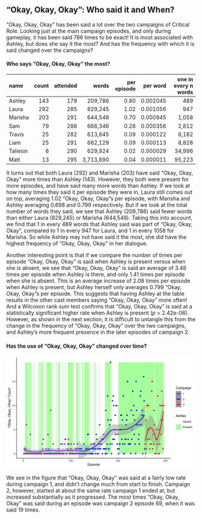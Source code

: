 
## “Okay, Okay, Okay”: Who said it and When?

“Okay, Okay, Okay” has been said a lot over the two campaigns of
Critical Role. Looking just at the main campaign episodes, and only
during gameplay, it has been said 786 times to be exact\! It is most
associated with Ashley, but does she say it the most? And has the
frequency with which it is said changed over the campaigns?

#### Who says “Okay, Okay, Okay” the most?

| name     | count | attended |     words | per episode | per word | one in every n words |
| :------- | ----: | -------: | --------: | ----------: | -------: | -------------------: |
| Ashley   |   143 |      179 |   209,786 |        0.80 | 0.002045 |                  489 |
| Laura    |   292 |      285 |   829,245 |        1.02 | 0.001056 |                  947 |
| Marisha  |   203 |      291 |   644,548 |        0.70 | 0.000945 |                1,058 |
| Sam      |    79 |      286 |   666,346 |        0.28 | 0.000356 |                2,812 |
| Travis   |    25 |      282 |   613,645 |        0.09 | 0.000122 |                8,182 |
| Liam     |    25 |      291 |   662,129 |        0.09 | 0.000113 |                8,828 |
| Taliesin |     6 |      290 |   629,924 |        0.02 | 0.000029 |               34,996 |
| Matt     |    13 |      295 | 3,713,690 |        0.04 | 0.000011 |               95,223 |

It turns out that both Laura (292) and Marisha (203) have said “Okay,
Okay, Okay” more times than Ashley (143). However, they both were
present for more episodes, and have said many more words than Ashley. If
we look at how many times they said it per episode they were in, Laura
still comes out on top, averaging 1.02 “Okay, Okay, Okay”s per episode,
with Marisha and Ashley averaging 0.698 and 0.799 respectively. But if
we look at the total number of words they said, we see that Ashley
(209,786) said fewer words than either Laura (829,245) or Marisha
(644,548). Taking this into account, we find that 1 in every 489 words
that Ashley said was part of “Okay, Okay, Okay”, compared to 1 in every
947 for Laura, and 1 in every 1058 for Marisha. So while Ashley may not
have said it the most, she did have the highest frequency of “Okay,
Okay, Okay” in her dialogue.

Another interesting point is that if we compare the number of times per
episode “Okay, Okay, Okay” is said when Ashley is present versus when
she is absent, we see that “Okay, Okay, Okay” is said an average of 3.48
times per episode when Ashley is there, and only 1.41 times per episode
when she is absent. This is an average increase of 2.08 times per
episode when Ashley is present, but Ashley herself only averages 0.799
“Okay, Okay, Okay”s per episode. This suggests that having Ashley at
the table results in the other cast members saying “Okay, Okay, Okay”
more often\! And a Wilcoxon rank sum test confirms that “Okay, Okay,
Okay” is said at a statistically significant higher rate when Ashley is
present (*p* = 2.42e-06). However, as shown in the next section, it is
difficult to untangle this from the change in the frequency of “Okay,
Okay, Okay” over the two campaigns, and Ashley’s more frequent presence
in the later episodes of campaign 2.

#### Has the use of “Okay, Okay, Okay” changed over time?

![Okay](../plots/okay_okay_okay.png)

We see in the figure that “Okay, Okay, Okay” was said at a fairly low
rate during campaign 1, and didn’t change much from start to finish.
Campaign 2, however, started at about the same rate campaign 1 ended at,
but increased substantially as it progressed. The most times “Okay,
Okay, Okay” was said during an episode was campaign 2 episode 69, when
it was said 19 times.
